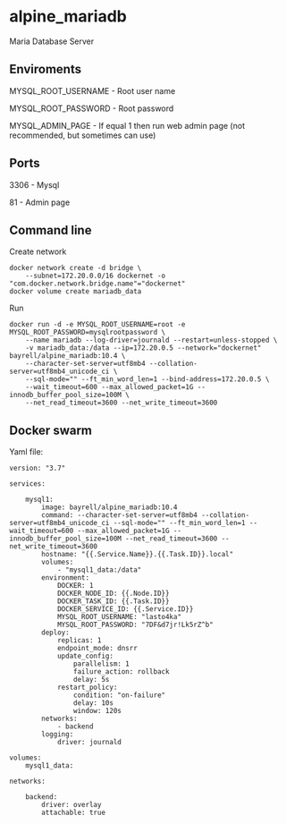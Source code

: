 # alpine_mariadb

Maria Database Server


## Enviroments

MYSQL_ROOT_USERNAME - Root user name

MYSQL_ROOT_PASSWORD - Root password

MYSQL_ADMIN_PAGE - If equal 1 then run web admin page (not recommended, but sometimes can use)

## Ports

3306 - Mysql

81 - Admin page

## Command line

Create network
```
docker network create -d bridge \
	--subnet=172.20.0.0/16 dockernet -o "com.docker.network.bridge.name"="dockernet"
docker volume create mariadb_data
```

Run
```
docker run -d -e MYSQL_ROOT_USERNAME=root -e MYSQL_ROOT_PASSWORD=mysqlrootpassword \
	--name mariadb --log-driver=journald --restart=unless-stopped \
	-v mariadb_data:/data --ip=172.20.0.5 --network="dockernet" bayrell/alpine_mariadb:10.4 \
	--character-set-server=utf8mb4 --collation-server=utf8mb4_unicode_ci \
	--sql-mode="" --ft_min_word_len=1 --bind-address=172.20.0.5 \
	--wait_timeout=600 --max_allowed_packet=1G --innodb_buffer_pool_size=100M \
	--net_read_timeout=3600 --net_write_timeout=3600
```


## Docker swarm

Yaml file:

```
version: "3.7"

services:

    mysql1:
        image: bayrell/alpine_mariadb:10.4
        command: --character-set-server=utf8mb4 --collation-server=utf8mb4_unicode_ci --sql-mode="" --ft_min_word_len=1 --wait_timeout=600 --max_allowed_packet=1G --innodb_buffer_pool_size=100M --net_read_timeout=3600 --net_write_timeout=3600
        hostname: "{{.Service.Name}}.{{.Task.ID}}.local"
        volumes:
            - "mysql1_data:/data"
        environment:
			DOCKER: 1
			DOCKER_NODE_ID: {{.Node.ID}}
			DOCKER_TASK_ID: {{.Task.ID}}
			DOCKER_SERVICE_ID: {{.Service.ID}}
			MYSQL_ROOT_USERNAME: "lasto4ka"
            MYSQL_ROOT_PASSWORD: "7DF&d7jr!Lk5rZ^b"
        deploy:
            replicas: 1
            endpoint_mode: dnsrr
            update_config:
                parallelism: 1
                failure_action: rollback
                delay: 5s
            restart_policy:
                condition: "on-failure"
                delay: 10s
                window: 120s
        networks:
            - backend
        logging:
            driver: journald

volumes:
    mysql1_data:

networks:

    backend:
        driver: overlay
        attachable: true

```
